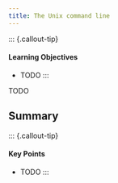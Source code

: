 ```yaml
---
title: The Unix command line
---
```


::: {.callout-tip}
#### Learning Objectives

- TODO
:::


TODO

## Summary

::: {.callout-tip}
#### Key Points

- TODO
:::
